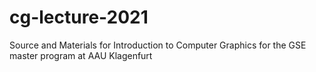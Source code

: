 # cg-lecture-2021
Source and Materials for Introduction to Computer Graphics for the GSE master program at AAU Klagenfurt
